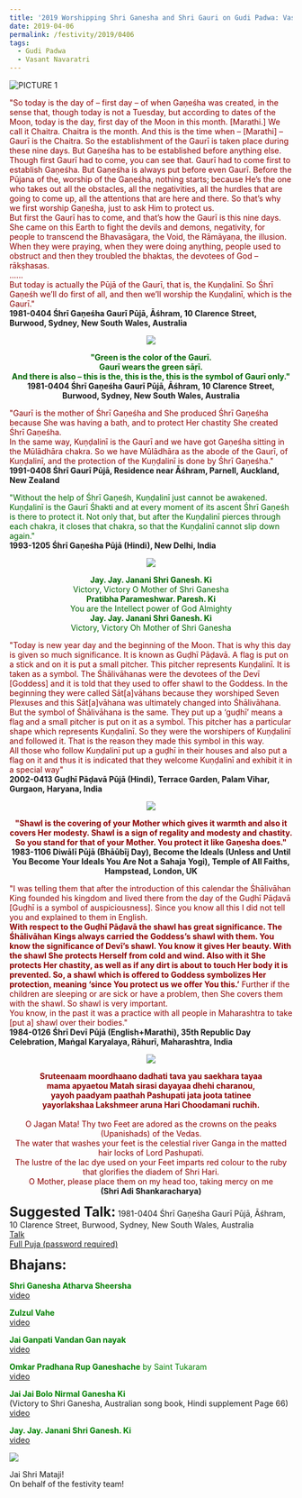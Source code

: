 ```yaml
---
title: '2019 Worshipping Shri Ganesha and Shri Gauri on Gudi Padwa: Vasant Navaratri'
date: 2019-04-06
permalink: /festivity/2019/0406
tags:
  - Gudi Padwa
  - Vasant Navaratri
---
```


![PICTURE 1](/images/image1.png)

<p>
<font color="DarkRed">"So today is the day of – first day – of when Gaṇeśha was created, in the sense that, though today is not a Tuesday, but according to dates of the Moon, today is the day, first day of the Moon in this month. [Marathi.] We call it Chaitra. Chaitra is the month. And this is the time when – [Marathi] – Gaurī is the Chaitra. So the establishment of the Gaurī is taken place during these nine days. But Gaṇeśha has to be established before anything else. Though first Gaurī had to come, you can see that. Gaurī had to come first to establish Gaṇeśha. But Gaṇeśha is always put before even Gaurī. Before the Pūjana of the, worship of the Gaṇeśha, nothing starts; because He’s the one who takes out all the obstacles, all the negativities, all the hurdles that are going to come up, all the attentions that are here and there. So that’s why we first  worship Gaṇeśha, just to ask Him to protect us.<br>
But first the Gaurī has to come, and that’s how the Gaurī is this nine days. She came on this Earth to fight the devils and demons, negativity, for people to transcend the Bhavasāgara, the Void, the Rāmāyaṇa, the illusion. When they were praying, when they were doing anything, people used to obstruct and then they troubled the bhaktas, the devotees of God – rākṣhasas.<br>
......<br>
But today is actually the Pūjā of the Gaurī, that is, the Kuṇḍalinī. So Śhrī Gaṇeśh we’ll do first of all, and then we’ll worship the Kuṇḍalinī, which is the Gaurī."</font><br>
<b>1981-0404 Śhrī Gaṇeśha Gaurī Pūjā, Āśhram, 10 Clarence Street, Burwood, Sydney, New South Wales, Australia</b>
</p>

<div style="text-align: center"><img src="/images/image143.png" /></div>

<p style="text-align:center;">
<font color="DarkGreen"><b>"Green is the color of the Gaurī.<br> 
Gaurī wears the green sāṛī.<br>
And there is also – this is the, this is the, this is the symbol of Gaurī only."</b></font><br>
<b>1981-0404 Śhrī Gaṇeśha Gaurī Pūjā, Āśhram, 10 Clarence Street, Burwood, Sydney, New South Wales, Australia</b>
</p>

<p>
<font color="DarkRed">"Gaurī is the mother of Śhrī Gaṇeśha and She produced Śhrī Gaṇeśha because She was having a bath, and to protect Her chastity She created Śhrī Gaṇeśha.<br>
In the same way, Kuṇḍalinī is the Gaurī and we have got  Gaṇeśha sitting in the Mūlādhāra chakra. So we have Mūlādhāra as the abode of the Gaurī, of Kuṇḍalinī, and the protection of the Kuṇḍalinī is done by Śhrī Gaṇeśha."</font><br>
<b>1991-0408 Śhrī Gaurī Pūjā, Residence near Āśhram, Parnell, Auckland, New Zealand</b>
</p>

<p>
<font color="DarkGreen">"Without the help of Śhrī Gaṇeśh, Kuṇḍalinī just cannot be awakened. Kuṇḍalinī is the Gaurī Śhakti and at every moment of its ascent Śhrī Gaṇeśh is there to protect it. Not only that, but after the Kuṇḍalinī pierces through each chakra, it closes that chakra, so that the Kuṇḍalinī cannot slip down again."</font><br>
<b>1993-1205 Śhrī Gaṇeśha Pūjā (Hindi), New Delhi, India</b>
</p>

<div style="text-align: center"><img src="/images/image144.png" /></div>

<p style="color:DarkGreen; text-align:center;">
<b>Jay. Jay. Janani Shri Ganesh. Ki</b><br>
Victory, Victory O Mother of Shri Ganesha<br>
<b>Pratibha Parameshwar. Paresh. Ki</b><br>
You are the Intellect power of God Almighty<br>
<b>Jay. Jay. Janani Shri Ganesh. Ki</b><br>
Victory, Victory Oh Mother of Shri Ganesha<br>
</p>

<p>
<font color="DarkRed">"Today is new year day and the beginning of the Moon. That is why this day is given so much significance. It is known as Guḍhī Pāḍavā. A flag is put on a stick and on it is put a small pitcher. This pitcher represents Kuṇḍalinī. It is taken as a symbol. The Śhālivāhanas were the devotees of the Devī [Goddess] and it is told that they used to offer shawl to the Goddess. In the beginning they were called Sāt[a]vāhans because they worshiped Seven Plexuses and this Sāt[a]vāhana was ultimately changed into Śhālivāhana. But the symbol of Śhālivāhana is the same. They put up a ‘guḍhī’ means a flag and a small pitcher is put on it as a symbol. This pitcher has a particular shape which represents Kuṇḍalinī. So they were the worshipers of Kuṇḍalinī and followed it. That is the reason they made this symbol in this way.<br>
All those who follow Kuṇḍalinī put up a guḍhī in their houses and also put a flag on it and thus it is indicated that they welcome Kuṇḍalinī and exhibit it in a special way"</font><br>
<b>2002-0413 Guḍhī Pāḍavā Pūjā (Hindi), Terrace Garden, Palam Vihar, Gurgaon, Haryana, India</b>
</p>

<div style="text-align: center"><img src="/images/image145.png" /></div>

<p style="text-align:center;">
<font color="DarkRed"><b>"Shawl is the covering of your Mother which gives it warmth and also it covers Her modesty. 
Shawl is a sign of regality and modesty and chastity. So you stand for that of your Mother. You protect it like Gaṇesha does."</b></font><br>
<b>1983-1106 Diwālī Pūjā (Bhāūbīj Day), Become the Ideals (Unless and Until You Become Your Ideals You Are Not a Sahaja Yogi), Temple of All Faiths, Hampstead, London, UK</b>
</p>

<p>
<font color="DarkRed">"I was telling them that after the introduction of this calendar the Śhālivāhan King founded his kingdom and lived there from the day of the Guḍhī Pāḍavā [Guḍhī is a symbol of auspiciousness]. Since you know all this I did not tell you and explained to them in English.<br>
<b>With respect to the Guḍhī Pāḍavā the shawl has great significance. The Śhālivāhan Kings always carried the Goddess’s shawl with them. You know the significance of Devī’s shawl. You know it gives Her beauty. With the shawl She protects Herself from cold and wind. Also with it She protects Her chastity, as well as if any dirt is about to touch Her body it is prevented. So, a shawl which is offered to Goddess symbolizes Her protection, meaning ‘since You protect us we offer You this.’</b> Further if the children are sleeping or are sick or have a problem, then She covers them with the shawl. So shawl is very important.<br>
You know, in the past it was a practice with all people in Maharashtra to take [put a] shawl over their bodies."</font><br>
<b>1984-0126 Śhrī Devī Pūjā (English+Marathi), 35th Republic Day Celebration, Maṅgal Karyalaya, Rāhurī, Maharashtra, India</b>
</p>

<div style="text-align: center"><img src="/images/image146.png" /></div>

<p style="text-align:center;">
<font color="DarkRed"><b>Sruteenaam moordhaano dadhati tava yau saekhara tayaa<br>
mama apyaetou Matah sirasi dayayaa dhehi charanou,<br>
yayoh paadyam paathah Pashupati jata joota tatinee<br>
yayorlakshaa Lakshmeer aruna Hari Choodamani ruchih.</b><br>
<br>
O Jagan Mata! Thy two Feet are adored as the crowns on the peaks (Upanishads) of the Vedas.<br>
The water that washes your feet is the celestial river Ganga in the matted hair locks of Lord Pashupati.<br>
The lustre of the lac dye used on your Feet imparts red colour to the ruby that glorifies the diadem of Shri Hari.<br>
O Mother, please place them on my head too, taking mercy on me</font><br>
<b>(Shri Adi Shankaracharya)</b>
</p>

<font size="+2"><b>Suggested Talk:</b></font> 1981-0404 Śhrī Gaṇeśha Gaurī Pūjā, Āśhram, 10 Clarence Street, Burwood, Sydney, New South Wales, Australia<br><a href="https://vimeo.com/88508861"> Talk</a><br>
<a href="https://vimeo.com/74915294"> Full Puja (password required)</a><br>

<font size="+2"><b>Bhajans:</b></font>

<p>
<font color="green"><b>Shri Ganesha Atharva Sheersha</b></font><br>
<a href="https://www.youtube.com/watch?v=Dxl42_lBRJ4"> video</a><br>
</p>

<p>
<font color="green"><b>Zulzul Vahe</b></font><br>
<a href="https://www.youtube.com/watch?v=TbbNsFKL07c">video</a>
</p>

<p>
<font color="green"><b>Jai Ganpati Vandan Gan nayak</b></font><br>
<a href="https://www.youtube.com/watch?v=UYUFjJDsD48">video</a>
</p>
 
<p>
<font color="green"><b>Omkar Pradhana Rup Ganeshache</b> by Saint Tukaram</font><br>
<a href="https://www.youtube.com/watch?v=ks7SUsrbB-c">video</a> 
</p>
<p>
<font color="green"><b>Jai Jai Bolo Nirmal Ganesha Ki</b></font><br>
(Victory to Shri Ganesha, Australian song book, Hindi supplement Page 66)<br>
<a href="https://www.youtube.com/watch?v=9r2eVWLg4mo">video</a> 
</p>

<p>
<font color="green"><b>Jay. Jay. Janani Shri Ganesh. Ki </b></font><br>
<a href="https://www.youtube.com/watch?v=osyZMyvmqfA">video</a> 
</p>

<div style="text-align: left"><img src="/images/image147.png" /></div>

Jai Shri Mataji!<br>
On behalf of the festivity team!
